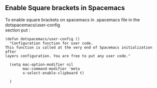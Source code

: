 
## Enable Square brackets in Spacemacs

To enable square brackets on spacemacs in .spacemacs file in the dotspacemacs/user-config  
section put :

```elisp
(defun dotspacemacs/user-config ()
  "Configuration function for user code.
This function is called at the very end of Spacemacs initialization after
layers configuration. You are free to put any user code."

  (setq mac-option-modifier nil
        mac-command-modifier 'meta
        x-select-enable-clipboard t)

  )
```  
